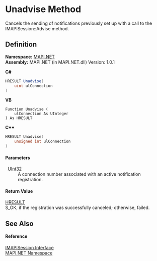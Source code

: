 # Unadvise Method


Cancels the sending of notifications previously set up with a call to the IMAPISession::Advise method.



## Definition
**Namespace:** <a href="N_MAPI_NET.md">MAPI.NET</a>  
**Assembly:** MAPI.NET (in MAPI.NET.dll) Version: 1.0.1

**C#**
``` C#
HRESULT Unadvise(
	uint ulConnection
)
```
**VB**
``` VB
Function Unadvise ( 
	ulConnection As UInteger
) As HRESULT
```
**C++**
``` C++
HRESULT Unadvise(
	unsigned int ulConnection
)
```



#### Parameters
<dl><dt>  <a href="https://learn.microsoft.com/dotnet/api/system.uint32" target="_blank" rel="noopener noreferrer">UInt32</a></dt><dd>A connection number associated with an active notification registration.</dd></dl>

#### Return Value
<a href="T_MAPI_NET_HRESULT.md">HRESULT</a>  
S_OK, if the registration was successfully canceled; otherwise, failed.

## See Also


#### Reference
<a href="T_MAPI_NET_IMAPISession.md">IMAPISession Interface</a>  
<a href="N_MAPI_NET.md">MAPI.NET Namespace</a>  
